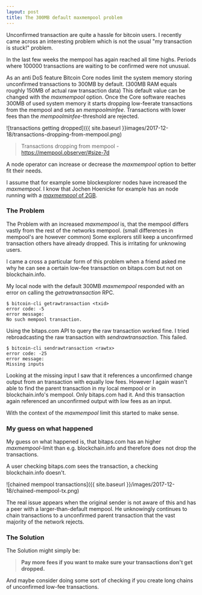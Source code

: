 ```yaml
---
layout: post
title: The 300MB default maxmempool problem
---
```


Unconfirmed transaction are quite a hassle for bitcoin users.
I recently came across an interesting problem which is not the usual "my transaction is stuck!" problem.

In the last few weeks the mempool has again reached all time highs. Periods where 100000 transactions are waiting to be confirmed were not unusual.

As an anti DoS feature Bitcoin Core nodes limit the system memory storing unconfirmed transactions to 300MB by default. (300MB RAM equals roughly 150MB of actual raw transaction data)
This default value can be changed with the _maxmempool_ option.
Once the Core software reaches 300MB of used system memory it starts dropping low-feerate transactions from the mempool and sets an _mempoolminfee_.
Transactions with lower fees than the _mempoolminfee_-threshold are rejected.

![transactions getting dropped]({{ site.baseurl }}images/2017-12-18/transactions-dropping-from-mempool.png)
> Transactions dropping from mempool - https://mempool.observer/#size-7d


A node operator can increase or decrease the _maxmempool_ option to better fit their needs.

I assume that for example some blockexplorer nodes have increased the _maxmempool_. I know that Jochen Hoenicke for example has an node running with a [_maxmempool_ of 2GB](https://www.reddit.com/r/Bitcoin/comments/7i6rnu/why_is_no_one_talking_about_the_178000/dqx5osf/).

### The Problem

The Problem with an increased _maxmempool_ is, that the mempool differs vastly from the rest of the networks mempool. (small differences in mempool's are however common)
Some explorers still keep a unconfirmed transaction others have already dropped.
This is irritating for unknowing users.

I came a cross a particular form of this problem when a friend asked me why he can see a certain low-fee transaction on bitaps.com but not on blockchain.info.


My local node with the default 300MB _maxmempool_ responded with an error on calling the _getrawtransaction_ RPC.

```
$ bitcoin-cli getrawtransaction <txid>
error code: -5
error message:
No such mempool transaction.
```
Using the bitaps.com API to query the raw transaction worked fine.
I tried rebroadcasting the raw transaction with _sendrawtransaction_.
This failed.

```
$ bitcoin-cli sendrawtransaction <rawtx>
error code: -25
error message:
Missing inputs
```

Looking at the missing input I saw that it references a unconfirmed change output from an transaction with equally low fees.
However I again wasn't able to find the parent transaction in my local mempool or in blockchain.info's mempool. Only bitaps.com had it. And this transaction again referenced an unconfirmed output with low fees as an input.

With the context of the _maxmempool_ limit this started to make sense.

### My guess on what happened

My guess on what happened is, that bitaps.com has an higher _maxmempool_-limit than e.g. blockchain.info and therefore does not drop the transactions.

A user checking bitaps.com sees the transaction, a checking blockchain.info doesn't.

![chained mempool transactions]({{ site.baseurl }}/images/2017-12-18/chained-mempool-tx.png)

The real issue appears when the original sender is not aware of this and has a peer with a larger-than-default mempool. He unknowingly continues to chain transactions to a unconfirmed parent transaction that the vast majority of the network rejects.

### The Solution

The Solution might simply be:

> **Pay more fees if you want to make sure your transactions don't get dropped.**

And maybe consider doing some sort of checking if you create long chains of unconfirmed low-fee transactions.
